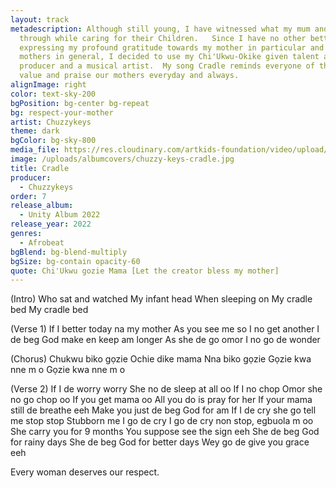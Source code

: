 ```yaml
---
layout: track
metadescription: Although still young, I have witnessed what my mum and other mums go
  through while caring for their Children.   Since I have no other better way of
  expressing my profound gratitude towards my mother in particular and all
  mothers in general, I decided to use my Chi'Ukwu-Okike given talent as a music
  producer and a musical artist.  My song Cradle reminds everyone of the need to
  value and praise our mothers everyday and always.
alignImage: right
color: text-sky-200
bgPosition: bg-center bg-repeat
bg: respect-your-mother
artist: Chuzzykeys
theme: dark
bgColor: bg-sky-800
media_file: https://res.cloudinary.com/artkids-foundation/video/upload/v1664797977/07._Chuzzykeys_-_Cradle_cupvin.mp3
image: /uploads/albumcovers/chuzzy-keys-cradle.jpg
title: Cradle
producer:
  - Chuzzykeys
order: 7
release_album:
  - Unity Album 2022
release_year: 2022
genres:
  - Afrobeat
bgBlend: bg-blend-multiply
bgSize: bg-contain opacity-60
quote: Chi'Ukwu gozie Mama [Let the creator bless my mother]
---
```

(Intro)
Who sat and watched
My infant head
When sleeping on
My cradle bed
My cradle bed

(Verse 1)
If I better today na my mother
As you see me so I no get another
I de beg God make en keep am longer
As she de go omor I no go de wonder

(Chorus)
Chukwu biko gọzie
Ochie dike mama
Nna biko gọzie
Gọzie kwa nne m o
Gọzie kwa nne m o

(Verse 2)
If I de worry worry
She no de sleep at all oo
If I no chop
Omor she no go chop oo
If you get mama oo
All you do is pray for her
If your mama still de breathe eeh
Make you just de beg God for am
If I de cry she go tell me stop stop
Stubborn me I go de cry
I go de cry non stop, egbuola m oo
She carry you for 9 months
You suppose see the sign eeh
She de beg God for rainy days
She de beg God for better days
Wey go de give you grace eeh

Every woman deserves our respect.
